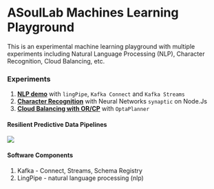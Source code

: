 ASoulLab Machines Learning Playground
==============================
This is an experimental machine learning playground with multiple experiments including Natural Language Processing (NLP), Character Recognition, Cloud Balancing, etc.

###  Experiments
1. **[NLP demo](./kafka-connect-twitter)**  with `lingPipe`, `Kafka Connect` and `Kafka Streams`
2. **[Character Recognition](./neural-networks)** with Neural Networks `synaptic` on Node.Js
3. **[Cloud Balancing with OR/CP](./constraint-programming)**  with `OptaPlanner`

####  Resilient Predictive Data Pipelines

![](./presentation/images/Streaming_ML.png)

####  Software Components
1. Kafka - Connect, Streams, Schema Registry
2. LingPipe - natural language processing (nlp)